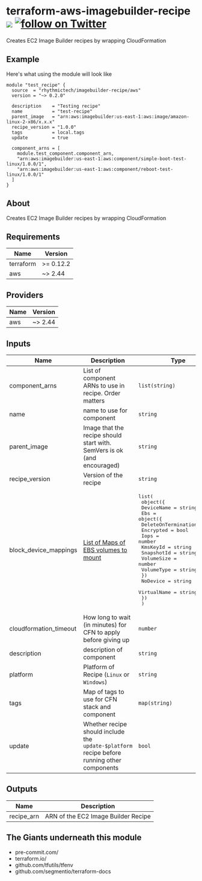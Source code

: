 # terraform-aws-imagebuilder-recipe [![](https://github.com/rhythmictech/terraform-aws-imagebuilder-recipe/workflows/pre-commit-check/badge.svg)](https://github.com/rhythmictech/terraform-aws-imagebuilder-recipe/actions) <a href="https://twitter.com/intent/follow?screen_name=RhythmicTech"><img src="https://img.shields.io/twitter/follow/RhythmicTech?style=social&logo=RhythmicTech" alt="follow on Twitter"></a>
Creates EC2 Image Builder recipes by wrapping CloudFormation

## Example
Here's what using the module will look like
```hcl
module "test_recipe" {
  source  = "rhythmictech/imagebuilder-recipe/aws"
  version = "~> 0.2.0"

  description    = "Testing recipe"
  name           = "test-recipe"
  parent_image   = "arn:aws:imagebuilder:us-east-1:aws:image/amazon-linux-2-x86/x.x.x"
  recipe_version = "1.0.0"
  tags           = local.tags
  update         = true

  component_arns = [
    module.test_component.component_arn,
    "arn:aws:imagebuilder:us-east-1:aws:component/simple-boot-test-linux/1.0.0/1",
    "arn:aws:imagebuilder:us-east-1:aws:component/reboot-test-linux/1.0.0/1"
  ]
}
```

## About
Creates EC2 Image Builder recipes by wrapping CloudFormation

<!-- BEGINNING OF PRE-COMMIT-TERRAFORM DOCS HOOK -->
## Requirements

| Name | Version |
|------|---------|
| terraform | >= 0.12.2 |
| aws | ~> 2.44 |

## Providers

| Name | Version |
|------|---------|
| aws | ~> 2.44 |

## Inputs

| Name | Description | Type | Default | Required |
|------|-------------|------|---------|:--------:|
| component\_arns | List of component ARNs to use in recipe. Order matters | `list(string)` | n/a | yes |
| name | name to use for component | `string` | n/a | yes |
| parent\_image | Image that the recipe should start with. SemVers is ok (and encouraged) | `string` | n/a | yes |
| recipe\_version | Version of the recipe | `string` | n/a | yes |
| block\_device\_mappings | [List of Maps of EBS volumes to mount](https://docs.aws.amazon.com/AWSCloudFormation/latest/UserGuide/aws-properties-imagebuilder-imagerecipe-instanceblockdevicemapping.html) | <pre>list(<br>    object({<br>      DeviceName = string<br>      Ebs = object({<br>        DeleteOnTermination = bool<br>        Encrypted           = bool<br>        Iops                = number<br>        KmsKeyId            = string<br>        SnapshotId          = string<br>        VolumeSize          = number<br>        VolumeType          = string<br>      })<br>      NoDevice    = string<br>      VirtualName = string<br>    })<br>  )</pre> | `null` | no |
| cloudformation\_timeout | How long to wait (in minutes) for CFN to apply before giving up | `number` | `10` | no |
| description | description of component | `string` | `null` | no |
| platform | Platform of Recipe (`Linux` or `Windows`) | `string` | `"Linux"` | no |
| tags | Map of tags to use for CFN stack and component | `map(string)` | `{}` | no |
| update | Whether recipe should include the `update-$platform` recipe before running other components | `bool` | `true` | no |

## Outputs

| Name | Description |
|------|-------------|
| recipe\_arn | ARN of the EC2 Image Builder Recipe |

<!-- END OF PRE-COMMIT-TERRAFORM DOCS HOOK -->

## The Giants underneath this module
- pre-commit.com/
- terraform.io/
- github.com/tfutils/tfenv
- github.com/segmentio/terraform-docs
